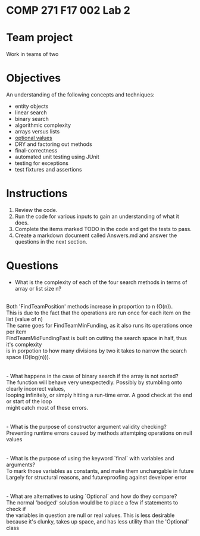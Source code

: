 # COMP 271 F17 002 Lab 2

# Team project

Work in teams of two

# Objectives

An understanding of the following concepts and techniques:

- entity objects
- linear search
- binary search
- algorithmic complexity
- arrays versus lists
- [optional values](https://docs.oracle.com/javase/8/docs/api/java/util/Optional.html)
- DRY and factoring out methods
- final-correctness
- automated unit testing using JUnit
- testing for exceptions
- test fixtures and assertions

# Instructions

1. Review the code.
2. Run the code for various inputs to gain an understanding of what it does.
3. Complete the items marked TODO in the code and get the tests to pass.
4. Create a markdown document called Answers.md and answer the questions in the next section.

# Questions

- What is the complexity of each of the four search methods in terms of array or list size n?<br />
<br/>
Both 'FindTeamPosition' methods increase in proportion to n (O(n)). <br />
This is due to the fact that the operations are run once for each item on the list (value of n) <br />
The same goes for FindTeamMinFunding, as it also runs its operations once per item <br />
FindTeamMidFundingFast is built on cutitng the search space in half, thus it's complexity  <br/>
is in porpotion to how many divisions by two it takes to narrow the search space (O(log(n))).<br />
<br />
<br /> 
- What happens in the case of binary search if the array is not sorted? <br />
The function will behave very unexpectedly. Possibly by stumbling onto clearly incorrect values,<br />
looping infinitely, or simply hitting a run-time error. A good check at the end or start of the loop  <br />
might catch most of these errors.<br />
<br />
<br /> 
- What is the purpose of constructor argument validity checking?<br />
Preventing runtime errors caused by methods attemtping operations on null values<br />
<br /> 
<br />
- What is the purpose of using the keyword `final` with variables and arguments?<br />
To mark those variables as constants, and make them unchangable in future <br />
Largely for structural reasons, and futureproofing against developer error <br />
<br />
<br />
- What are alternatives to using `Optional` and how do they compare?<br />
The normal 'bodged' solution would be to place a few if statements to check if <br />
the variables in question are null or real values. This is less desirable <br />
because it's clunky, takes up space, and has less utility than the 'Optional' class <br />